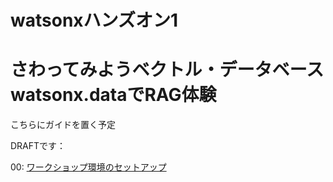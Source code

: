 # watsonxハンズオン1
# さわってみようベクトル・データベース watsonx.dataでRAG体験

こちらにガイドを置く予定

DRAFTです：

00: [ワークショップ環境のセットアップ]()




